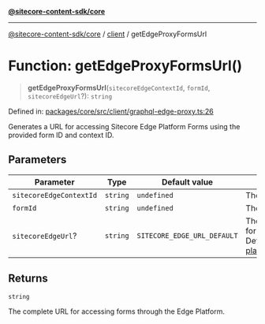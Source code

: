 [**@sitecore-content-sdk/core**](../../README.md)

***

[@sitecore-content-sdk/core](../../README.md) / [client](../README.md) / getEdgeProxyFormsUrl

# Function: getEdgeProxyFormsUrl()

> **getEdgeProxyFormsUrl**(`sitecoreEdgeContextId`, `formId`, `sitecoreEdgeUrl`?): `string`

Defined in: [packages/core/src/client/graphql-edge-proxy.ts:26](https://github.com/Sitecore/content-sdk/blob/d66d73920955c32f18807cacf98f4ede97be14bd/packages/core/src/client/graphql-edge-proxy.ts#L26)

Generates a URL for accessing Sitecore Edge Platform Forms using the provided form ID and context ID.

## Parameters

| Parameter | Type | Default value | Description |
| ------ | ------ | ------ | ------ |
| `sitecoreEdgeContextId` | `string` | `undefined` | The unique context id. |
| `formId` | `string` | `undefined` | The unique form id. |
| `sitecoreEdgeUrl`? | `string` | `SITECORE_EDGE_URL_DEFAULT` | The base endpoint URL for the Edge Platform. Default is https://edge-platform.sitecorecloud.io |

## Returns

`string`

The complete URL for accessing forms through the Edge Platform.
